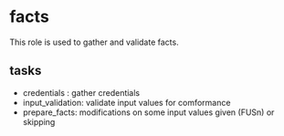 # facts

This role is used to gather and validate facts.

## tasks

- credentials : gather credentials
- input_validation: validate input values for comformance
- prepare_facts: modifications on some input values given (FUSn) or skipping
